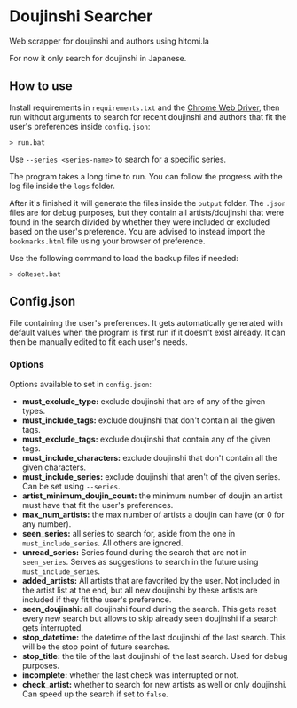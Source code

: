 # Doujinshi Searcher

Web scrapper for doujinshi and authors using hitomi.la

For now it only search for doujinshi in Japanese.

## How to use

Install requirements in `requirements.txt` and the [Chrome Web Driver](https://chromedriver.chromium.org/downloads), then run without arguments to search for recent doujinshi and authors that fit the user's preferences inside `config.json`:
```console
> run.bat
```

Use `--series <series-name>` to search for a specific series.

The program takes a long time to run. You can follow the progress with the log file inside the `logs` folder.

After it's finished it will generate the files inside the `output` folder. The `.json` files are for debug purposes, but they contain all artists/doujinshi that were found in the search divided by whether they were included or excluded based on the user's preference. You are advised to instead import the `bookmarks.html` file using your browser of preference.

Use the following command to load the backup files if needed:
```console
> doReset.bat
```

## Config.json

File containing the user's preferences. It gets automatically generated with default values when the program is first run if it doesn't exist already. It can then be manually edited to fit each user's needs.

### Options

Options available to set in `config.json`:
- **must_exclude_type:** exclude doujinshi that are of any of the given types.
- **must_include_tags:** exclude doujinshi that don't contain all the given tags.
- **must_exclude_tags:** exclude doujinshi that contain any of the given tags.
- **must_include_characters:** exclude doujinshi that don't contain all the given characters.
- **must_include_series:** exclude doujinshi that aren't of the given series. Can be set using `--series`.
- **artist_minimum_doujin_count:** the minimum number of doujin an artist must have that fit the user's preferences.
- **max_num_artists:** the max number of artists a doujin can have (or 0 for any number).
- **seen_series:** all series to search for, aside from the one in `must_include_series`. All others are ignored.
- **unread_series:** Series found during the search that are not in `seen_series`. Serves as suggestions to search in the future using `must_include_series`.
- **added_artists:** All artists that are favorited by the user. Not included in the artist list at the end, but all new doujinshi by these artists are included if they fit the user's preference.
- **seen_doujinshi:** all doujinshi found during the search. This gets reset every new search but allows to skip already seen doujinshi if a search gets interrupted.
- **stop_datetime:** the datetime of the last doujinshi of the last search. This will be the stop point of future searches.
- **stop_title:** the tile of the last doujinshi of the last search. Used for debug purposes.
- **incomplete:** whether the last check was interrupted or not.
- **check_artist:** whether to search for new artists as well or only doujinshi. Can speed up the search if set to `false`.

